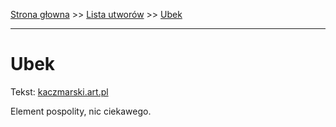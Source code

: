 [Strona głowna](../index.md) >> [Lista utworów](../list.md) >> [Ubek](611.md)

---

# Ubek

Tekst: [kaczmarski.art.pl](https://www.kaczmarski.art.pl/tworczosc/wiersze/ubek/)

Element pospolity, nic ciekawego.